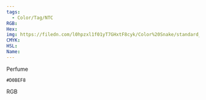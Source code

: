 ```yaml
---
tags:
  - Color/Tag/NTC
RGB:
Hex:
img: https://filedn.com/l0hpzxl1f01yT7GHxtF8cyk/Color%20Snake/standard_csv_to_svg//D0BEF8.svg
CMYK:
HSL:
Name:
---
```

Perfume
```palette
#D0BEF8
```
RGB
